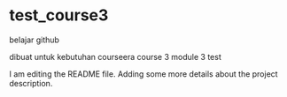 # test_course3
belajar github

dibuat untuk kebutuhan courseera course 3 module 3
test

I am editing the README file. Adding some more details about the project description.
